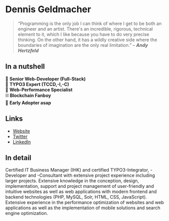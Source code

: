 # Dennis Geldmacher

> “Programming is the only job I can think of where I get to be both an engineer and an artist. There's an incredible, rigorous, technical element to it, which I like because you have to do very precise thinking. On the other hand, it has a wildly creative side where the boundaries of imagination are the only real limitation.” – ***Andy Hertzfeld***

## In a nutshell

👴 **Senior Web-Developer (Full-Stack)** \
🦁 **TYPO3 Expert (TCCD,-I,-C)** \
🚀 **Web-Performance Specialist** \
⛓️ **Blockchain Fanboy** \
👀 **Early Adopter asap**

## Links

- [Website](https://dennis.geldmacher.dev)
- [Twitter](https://twitter.com/tooArr)
- [LinkedIn](https://www.linkedin.com/in/geldmacherdennis/)

## In detail

Certified IT Business Manager (IHK) and certified TYPO3-Integrator, -Developer and -Consultant with extensive project experience including larger projects. Extensive knowledge in the conception, design, implementation, support and project management of user-friendly and intuitive websites as well as web applications with modern frontend and backend technologies (PHP, MySQL, Solr, HTML, CSS, JavaScript). Extensive experience in the performance optimization of websites and web applications as well as the implementation of mobile solutions and search engine optimization.
